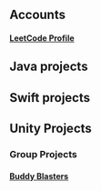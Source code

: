 <base target="_blank">

## Accounts
#### [LeetCode Profile](https://leetcode.com/u/Owen_F/)

## Java projects

## Swift projects

## Unity Projects
### Group Projects
#### [Buddy Blasters]([https://github.com/OwenFahringer/Buddy-Blaster])

